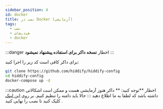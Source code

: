 ```yaml
---
sidebar_position: 4
id: docker
title: نصب در Docker (آزمایشی)
tags:
  - نصب
  - هیدیفای
  - docker
---
```


:::danger اخطار
**نسخه داکر برای استفاده پیشنهاد نمیشود**
:::

برای داکر کافی است کد زیر را اجرا کنید:

```bash
git clone https://github.com/hiddify/hiddify-config
cd hiddify-config
docker-compose up -d
```

:::caution اخطار
**توجه کنید: ** داکر هنوز آزمایشی هست و ممکن است اشکالاتی داشته باشد که لطفا به ما اطلاع دهید
:::
حالا باید دامنه را تنظیم کنیم. بر روی [این لینک](https://github.com/hiddify/hiddify-config/wiki/%D8%B1%D8%A7%D9%87%D9%86%D9%85%D8%A7%DB%8C-%D8%AA%D9%86%D8%B8%DB%8C%D9%85-%D8%AF%D8%A7%D9%85%D9%86%D9%87-%D9%88-%D9%86%D9%87%D8%A7%DB%8C%DB%8C-%DA%A9%D8%B1%D8%AF%D9%86-%D9%86%D8%B5%D8%A8) کلیک کنید تا نصب را نهایی کنید .
